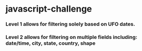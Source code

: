 # javascript-challenge

### Level 1 allows for filtering solely based on UFO dates.
### Level 2 allows for filtering on multiple fields including: date/time, city, state, country, shape
